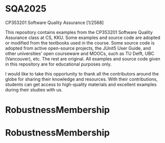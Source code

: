 # SQA2025
CP353201 Software Quality Assurance [1/2568]

This repository contains examples from the CP353201 Software Quality Assurance class at CS, KKU. Some examples and source code are adopted or modified from the textbooks used in the course. Some source code is adopted from active open-source projects, the JUnit5 User Guide, and other universities' open courseware and MOOCs, such as TU Delft, UBC (Vancouver), etc. The rest are original. All examples and source code given in this repository are for educational purposes only.

I would like to take this opportunity to thank all the contributors around the globe for sharing their knowledge and resources. With their contributions, students can get access to high-quality materials and excellent examples during their studies with us. 
# RobustnessMembership
# RobustnessMembership
